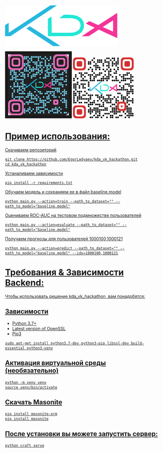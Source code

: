 ![](https://github.com/EgorLedyaev/kda_vk_hackathon/blob/main/backend/storage/public/logo.svg)


<a href="https://drive.google.com/file/d/1bb4uoVznEImTt7DJehBVLVycWIaOocb_/view?usp=sharing" target="_blank"><img src="https://github.com/EgorLedyaev/kda_vk_hackathon/blob/main/backend/storage/public/qr_cast.png" width="200" height="200" border="10" alt="QR Screencast"/></a>     <a href="https://cloud.mail.ru/public/1tEm/rFZSUKjEu" target="_blank"><img src="https://github.com/EgorLedyaev/kda_vk_hackathon/blob/main/backend/storage/public/qr_pdf.png" width="200" height="200" alt="QR PDF">
# Пример использования:

Скачиваем репозиторий

```
git clone https://github.com/EgorLedyaev/kda_vk_hackathon.git
cd kda_vk_hackathon
```

Устаналиваем зависимости

```
pip install -r requirements.txt
```

Обучаем модель и сохраняем ее в файл baseline.model

```
python main.py --action=train --path_to_dataset="" --path_to_model="baseline.model"
```

Оцениваем ROC-AUC на тестовом подмножестве пользователей

```
python main.py --action=evaluate --path_to_dataset="" --path_to_model="baseline.model"
```

Получаем прогнозы для пользователей 1000100,1000121

```
python main.py --action=predict --path_to_dataset="" --path_to_model="baseline.model" --idx=1000100,1000121
```


# Требования & Зависимости Backend:

Чтобы использовать решение kda_vk_hackathon, вам понадобятся:

## Зависимости

* Python 3.7+
* Latest version of OpenSSL
* Pip3

```
sudo apt-get install python3.7-dev python3-pip libssl-dev build-essential python3-venv
```
## Активация виртуальной среды (необязательно)
```
python -m venv venv
source venv/bin/activate
```
## Скачать Masonite
```
pip install masonite-orm
pip install masonite
```
## После установки вы можете запустить сервер:
```
python craft serve
```
